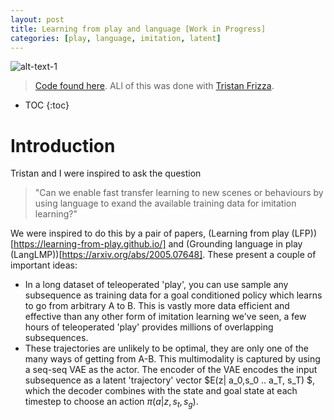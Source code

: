 ```yaml
---
layout: post
title: Learning from play and language [Work in Progress]
categories: [play, language, imitation, latent]
---
```


![alt-text-1](https://sholtodouglas.github.io/images/play/ai_9_1.gif "title-1")


> [Code found here](https://colab.research.google.com/github/sholtodouglas/learning_from_play/blob/master/languageXplay.ipynb). 
> ALl of this was done with [Tristan Frizza](https://twitter.com/TristanVtx). 

* TOC
{:toc}

# Introduction

Tristan and I were inspired to ask the question

> "Can we enable fast transfer learning to new scenes or behaviours by using language to exand the available training data for imitation learning?"

We were inspired to do this by a pair of papers, (Learning from play (LFP))[https://learning-from-play.github.io/] and (Grounding language in play (LangLMP))[https://arxiv.org/abs/2005.07648]. These present a couple of important ideas:
- In a long dataset of teleoperated 'play', you can use sample any subsequence as training data for a goal conditioned policy which learns to go from arbitrary A to B. This is vastly more data efficient and effective than any other form of imitation learning we've seen, a few hours of teleoperated 'play' provides millions of overlapping subsequences. 
- These trajectories are unlikely to be optimal, they are only one of the many ways of getting from A-B. This multimodality is captured by using a seq-seq VAE as the actor. The encoder of the VAE encodes the input subsequence as a latent 'trajectory' vector $E(z| a_0,s_0 .. a_T, s_T) $, which the decoder combines with the state and goal state at each timestep to choose an action $\pi(a|z,s_t, s_g)$. 


